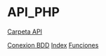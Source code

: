 # API_PHP
[Carpeta API](https://github.com/Orlanndo98/API_PHP/tree/main/API_2)

[Conexion BDD](https://github.com/Orlanndo98/API_PHP/blob/main/API_2/db.php)
[Index](https://github.com/Orlanndo98/API_PHP/blob/main/API_2/index.php)
[Funciones](https://github.com/Orlanndo98/API_PHP/blob/main/API_2/utilidades.php)

